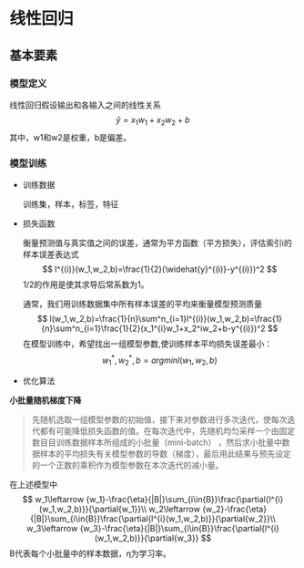 # 线性回归

## 基本要素

### 模型定义

线性回归假设输出和各输入之间的线性关系
$$
\widehat{y} = x_1w_1+x_2w_2+b
$$
其中，w1和w2是权重，b是偏差。

### 模型训练

* 训练数据

  训练集，样本，标签，特征

* 损失函数

  衡量预测值与真实值之间的误差，通常为平方函数（平方损失），评估索引i的样本误差表达式
  $$
  l^{(i)}(w_1,w_2,b)=\frac{1}{2}(\widehat{y}^{(i)}-y^{(i)})^2
  $$
  1/2的作用是使其求导后常系数为1。

  通常，我们用训练数据集中所有样本误差的平均来衡量模型预测质量
  $$
  l(w_1,w_2,b)=\frac{1}{n}\sum^n_{i=1}l^{(i)}(w_1,w_2,b)=\frac{1}{n}\sum^n_{i=1}\frac{1}{2}(x_1^{i}w_1+x_2^iw_2+b-y^{(i)})^2
  $$
  在模型训练中，希望找出一组模型参数,使训练样本平均损失误差最小：
  $$
  w^*_1,w^*_2,b=arg min l(w_1,w_2,b)
  $$
  
* 优化算法

**小批量随机梯度下降**

> 先随机选取一组模型参数的初始值，接下来对参数进行多次迭代，使每次迭代都有可能降低损失函数的值。在每次迭代中，先随机均匀采样一个由固定数⽬目训练数据样本所组成的⼩批量（mini-batch） ，然后求小批量中数据样本的平均损失有关模型参数的导数（梯度），最后用此结果与预先设定的一个正数的乘积作为模型参数在本次迭代的减小量。  

在上述模型中
$$
w_1\leftarrow {w_1}-\frac{\eta}{|B|}\sum_{i\in{B}}\frac{\partial{l^{i}(w_1,w_2,b)}}{\partial{w_1}}\\
w_2\leftarrow {w_2}-\frac{\eta}{|B|}\sum_{i\in{B}}\frac{\partial{l^{i}(w_1,w_2,b)}}{\partial{w_2}}\\
w_3\leftarrow {w_3}-\frac{\eta}{|B|}\sum_{i\in{B}}\frac{\partial{l^{i}(w_1,w_2,b)}}{\partial{w_3}}
$$
B代表每个小批量中的样本数据，η为学习率。